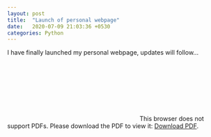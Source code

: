 ```yaml
---
layout: post
title:  "Launch of personal webpage"
date:   2020-07-09 21:03:36 +0530
categories: Python
---
```


I have finally launched my personal webpage, updates will follow...
<object data="http://yoursite.com/the.pdf" type="application/pdf" width="700px" height="700px"> 
    <embed src="http://yoursite.com/the.pdf"> 
     This browser does not support PDFs. Please download the PDF to view it: <a href="http://yoursite.com/the.pdf">Download PDF</a>.</p> 
    </embed> 
</object> 
